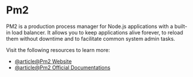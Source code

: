 # Pm2

PM2 is a production process manager for Node.js applications with a built-in load balancer. It allows you to keep applications alive forever, to reload them without downtime and to facilitate common system admin tasks.

Visit the following resources to learn more:

- [@article@Pm2 Website](https://pm2.keymetrics.io/)
- [@article@Pm2 Official Documentations](https://pm2.keymetrics.io/docs/usage/quick-start/)
